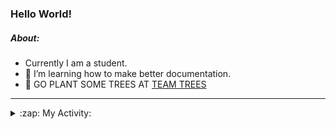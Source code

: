 ### Hello World!

##### About:
- Currently I am a student.
- 🌱 I’m learning how to make better documentation.
- 🌱 GO PLANT SOME TREES AT [TEAM TREES](https://teamtrees.org/)

---
<details>
  <summary>:zap: My Activity:</summary>
  
<!--START_SECTION:waka-->
![Code Time](http://img.shields.io/badge/Code%20Time-1%2C252%20hrs%2020%20mins-blue)

**I'm a Night 🦉** 

```text
🌞 Morning                2109 commits        ███░░░░░░░░░░░░░░░░░░░░░░   10.37 % 
🌆 Daytime                6771 commits        ████████░░░░░░░░░░░░░░░░░   33.29 % 
🌃 Evening                5867 commits        ███████░░░░░░░░░░░░░░░░░░   28.85 % 
🌙 Night                  5590 commits        ███████░░░░░░░░░░░░░░░░░░   27.49 % 
```
📅 **I'm Most Productive on Wednesday** 

```text
Monday                   2774 commits        ███░░░░░░░░░░░░░░░░░░░░░░   13.64 % 
Tuesday                  2791 commits        ███░░░░░░░░░░░░░░░░░░░░░░   13.72 % 
Wednesday                4795 commits        ██████░░░░░░░░░░░░░░░░░░░   23.58 % 
Thursday                 2691 commits        ███░░░░░░░░░░░░░░░░░░░░░░   13.23 % 
Friday                   2222 commits        ███░░░░░░░░░░░░░░░░░░░░░░   10.93 % 
Saturday                 1769 commits        ██░░░░░░░░░░░░░░░░░░░░░░░   08.70 % 
Sunday                   3295 commits        ████░░░░░░░░░░░░░░░░░░░░░   16.20 % 
```


📊 **This Week I Spent My Time On** 

```text
🔥 Editors: 
IntelliJ                 2 hrs 22 mins       █████████████████████████   100.00 % 
Android Studio           0 secs              ░░░░░░░░░░░░░░░░░░░░░░░░░   00.00 % 

🐱‍💻 Projects: 
dev-dialogue             1 hr 33 mins        ████████████████░░░░░░░░░   65.57 % 
microservices-demo       48 mins             ████████░░░░░░░░░░░░░░░░░   33.71 % 
Unknown Project          0 secs              ░░░░░░░░░░░░░░░░░░░░░░░░░   00.57 % 
java-springboot-projects 0 secs              ░░░░░░░░░░░░░░░░░░░░░░░░░   00.10 % 
library_management_system0 secs              ░░░░░░░░░░░░░░░░░░░░░░░░░   00.04 % 
```


 Last Updated on 17/11/2023 01:35:55 UTC
<!--END_SECTION:waka-->
</details>
